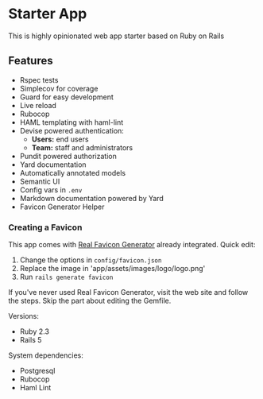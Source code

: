 # Starter App

This is highly opinionated web app starter based on Ruby on Rails

## Features

* Rspec tests
* Simplecov for coverage
* Guard for easy development
* Live reload
* Rubocop
* HAML templating with haml-lint
* Devise powered authentication:
  * **Users:** end users
  * **Team:** staff and administrators
* Pundit powered authorization
* Yard documentation
* Automatically annotated models
* Semantic UI
* Config vars in `.env`
* Markdown documentation powered by Yard
* Favicon Generator Helper

### Creating a Favicon

This app comes with [Real Favicon Generator](https://realfavicongenerator.net/)
already integrated. Quick edit:

1. Change the options in `config/favicon.json`
2. Replace the image in 'app/assets/images/logo/logo.png'
3. Run `rails generate favicon`

If you've never used Real Favicon Generator, visit the web site and follow the
steps. Skip the part about editing the Gemfile.

Versions:

* Ruby 2.3
* Rails 5

System dependencies:

* Postgresql
* Rubocop
* Haml Lint
